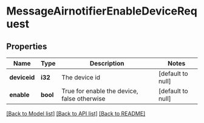 # MessageAirnotifierEnableDeviceRequest

## Properties

Name | Type | Description | Notes
------------ | ------------- | ------------- | -------------
**deviceid** | **i32** | The device id | [default to null]
**enable** | **bool** | True for enable the device, false otherwise | [default to null]

[[Back to Model list]](../README.md#documentation-for-models) [[Back to API list]](../README.md#documentation-for-api-endpoints) [[Back to README]](../README.md)


